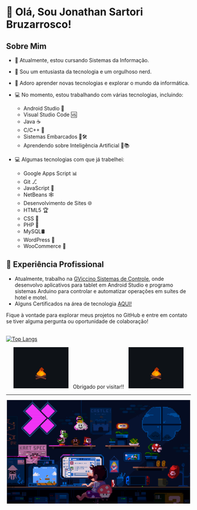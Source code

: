 # 👋 Olá, Sou Jonathan Sartori Bruzarrosco!

## Sobre Mim
- 🔭 Atualmente, estou cursando Sistemas da Informação.
- 🌟 Sou um entusiasta da tecnologia e um orgulhoso nerd.
- 🧠 Adoro aprender novas tecnologias e explorar o mundo da informática.
- 💻 No momento, estou trabalhando com várias tecnologias, incluindo:

  - Android Studio 📱
  - Visual Studio Code 🆚
  - Java ☕️
  - C/C++ 🤖
  - Sistemas Embarcados 🔌🛠️
  - Aprendendo sobre Inteligência Artificial 🤖📚




- 💻 Algumas tecnologias com que já trabelhei:

  - Google Apps Script 📊
  - Git ⎇
  - JavaScript 📜
  - NetBeans 🕸️
  - Desenvolvimento de Sites 🌐
  - HTML5 🏆
  - CSS 🎨
  - PHP 🐘
  - MySQL🛢️
  - WordPress 🚀
  - WooCommerce 🛒


## 💼 Experiência Profissional
- Atualmente, trabalho na [GViccino Sistemas de Controle](https://gviccino.com.br/), onde desenvolvo aplicativos para tablet em Android Studio e programo sistemas Arduino para controlar e automatizar operações em suítes de hotel e motel.
- Alguns Certificados na área de tecnologia [AQUI!](https://github.com/jonathansartorib/jonathansartorib/tree/main/certificados)

Fique à vontade para explorar meus projetos no GitHub e entre em contato se tiver alguma pergunta ou oportunidade de colaboração!
<br/>
<br/>

[![Top Langs](https://github-readme-stats.vercel.app/api/top-langs/?username=jonathansartorib&layout=compact)](https://github.com/jonathansartorib/github-readme-stats)

<div align="center">
  <img src="https://github.com/jonathansartorib/jonathansartorib/blob/main/213866269-5d00981c-7c98-46d7-8a8e-16f462f15227.gif" width="150" />
  &nbsp; Obrigado por visitar!! &nbsp; 
  <img src="https://github.com/jonathansartorib/jonathansartorib/blob/main/213866269-5d00981c-7c98-46d7-8a8e-16f462f15227.gif" width="150" />
</div>

---

<div align="center">
  <img src="https://github.com/jonathansartorib/jonathansartorib/blob/main/225813708-98b745f2-7d22-48cf-9150-083f1b00d6c9.gif" width="500" />
</div>
